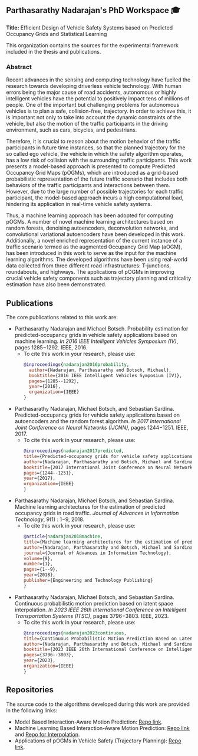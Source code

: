 ## Parthasarathy Nadarajan's PhD Workspace 🎓

**Title:** Efficient Design of Vehicle Safety Systems based on Predicted Occupancy Grids and Statistical Learning

This organization contains the sources for the experimental framework included in the thesis and publications.

### Abstract

Recent advances in the sensing and computing technology have fuelled the research towards developing driverless vehicle technology. With human errors being the major cause of road accidents, autonomous or highly intelligent vehicles have the potential to positively impact tens of millions of people. One of the important but challenging problems for autonomous vehicles is to plan a safe, collision-free, trajectory. In order to achieve this, it is important not only to take into account the dynamic constraints of the vehicle, but also the motion of the traffic participants in the driving environment, such as cars, bicycles, and pedestrians. 

Therefore, it is crucial to reason about the motion behavior of the traffic participants in future time instances, so that the planned trajectory for the so called ego vehicle, the vehicle in which the safety algorithm operates, has a low risk of collision with the surrounding traffic participants. This work presents a model-based approach is presented to compute Predicted Occupancy Grid Maps (pOGMs), which are introduced as a grid-based probabilistic representation of the future traffic scenario that includes both behaviors of the traffic participants and interactions between them. However, due to the large number of possible trajectories for each traffic participant, the model-based approach incurs a high computational load, hindering its application in real-time vehicle safety systems. 

Thus, a machine learning approach has been adopted for computing pOGMs. A number of novel machine learning architectures based on random forests, denoising autoencoders, deconvolution networks, and convolutional variational autoencoders have been developed in this work. Additionally, a novel enriched representation of the current instance of a traffic scenario termed as the augmented Occupancy Grid Map (aOGM), has been introduced in this work to serve as the input for the machine learning algorithms. The developed algorithms have been using real-world data collected from three different road infrastructures: T-junctions, roundabouts, and highways. The applications of pOGMs in improving crucial vehicle safety components such as trajectory planning and criticality estimation have also been demonstrated. 

## Publications
The core publications related to this work are: 
- Parthasarathy Nadarajan and Michael Botsch. Probability estimation for predicted-occupancy grids in vehicle safety applications based on machine learning. *In 2016 IEEE Intelligent Vehicles Symposium (IV)*, pages 1285−1292. IEEE, 2016.
    - To cite this work in your research, please use:
      ```bibtex
      @inproceedings{nadarajan2016probability,
        author={Nadarajan, Parthasarathy and Botsch, Michael},
        booktitle={2016 IEEE Intelligent Vehicles Symposium (IV)},
        pages={1285--1292},
        year={2016},
        organization={IEEE}
      }
      ```
- Parthasarathy Nadarajan, Michael Botsch, and Sebastian Sardina. Predicted-occupancy grids for vehicle safety applications based on autoencoders and the random forest algorithm. *In 2017 International Joint Conference on Neural Networks (IJCNN)*, pages 1244−1251. IEEE, 2017.
    - To cite this work in your research, please use:
      ```bibtex
      @inproceedings{nadarajan2017predicted,
      title={Predicted-occupancy grids for vehicle safety applications based on autoencoders and the random forest algorithm},
      author={Nadarajan, Parthasarathy and Botsch, Michael and Sardina, Sebastian},
      booktitle={2017 International Joint Conference on Neural Networks (IJCNN)},
      pages={1244--1251},
      year={2017},
      organization={IEEE}
      }
      ```
- Parthasarathy Nadarajan, Michael Botsch, and Sebastian Sardina. Machine learning architectures for the estimation of predicted occupancy grids in road traffic. *Journal of Advances in Information Technology*, 9(1) : 1−9, 2018.
    - To cite this work in your research, please use:
      ```bibtex
      @article{nadarajan2018machine,
      title={Machine learning architectures for the estimation of predicted occupancy grids in road traffic},
      author={Nadarajan, Parthasarathy and Botsch, Michael and Sardina, Sebastian},
      journal={Journal of Advances in Information Technology},
      volume={9},
      number={1},
      pages={1--9},
      year={2018},
      publisher={Engineering and Technology Publishing}
      }
      ```
- Parthasarathy Nadarajan, Michael Botsch, and Sebastian Sardina. Continuous probabilistic motion prediction based on latent space interpolation. *In 2023 IEEE 26th International Conference on Intelligent Transportation Systems (ITSC)*, pages 3796−3803. IEEE, 2023.
    - To cite this work in your research, please use:
      ```bibtex
      @inproceedings{nadarajan2023continuous,
      title={Continuous Probabilistic Motion Prediction Based on Latent Space Interpolation},
      author={Nadarajan, Parthasarathy and Botsch, Michael and Sardina, Sebastian},
      booktitle={2023 IEEE 26th International Conference on Intelligent Transportation Systems (ITSC)},
      pages={3796--3803},
      year={2023},
      organization={IEEE}
      }
      ```
  
## Repositories
The source code to the algorithms developed during this work are provided in the following links: 
- Model Based Interaction-Aware Motion Prediction: [Repo link](https://github.com/partha-phd/motion-prediction-using-feature-learning.git).
- Machine Learning Based Interaction-Aware Motion Prediction: [Repo link](https://github.com/partha-phd/motion-prediction-using-feature-learning.git) and [Repo for Interpolation](https://github.com/partha-phd/motion-prediction-using-interpolation.git).
- Applications of pOGMs in Vehicle Safety (Trajectory Planning): [Repo link](https://github.com/partha-phd/trajectory-planning-using-RRT.git).

